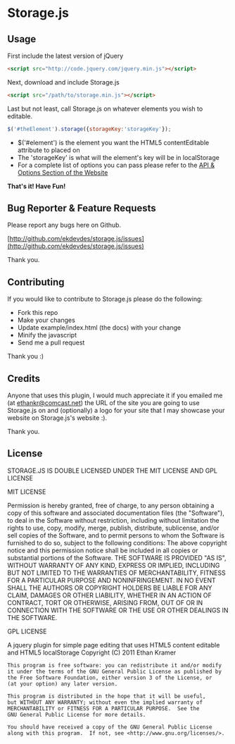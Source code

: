 Storage.js
=========

Usage
-----

First include the latest version of jQuery  

``` html
<script src="http://code.jquery.com/jquery.min.js"></script>
```  

Next, download and include Storage.js  

``` html
<script src="/path/to/storage.min.js"></script>
```

Last but not least, call Storage.js on whatever elements you wish to editable.

``` javascript 
$('#theElement').storage({storageKey:'storageKey'});
```

+	$('#element') is the element you want the HTML5 contentEditable attribute to placed on
+	The 'storageKey' is what will the element's key will be in localStorage
+	For a complete list of options you can pass please refer to the [API &amp; Options Section of the Website](http://ek.alphaschildren.org/projects/storagejs/#api-options)

__That's it! Have Fun!__

Bug Reporter & Feature Requests
------------

Please report any bugs here on Github. 

[http://github.com/ekdevdes/storage.js/issues](http://github.com/ekdevdes/storage.js/issues)

Thank you.

Contributing
------------

If you would like to contribute to Storage.js please do the following:

+	Fork this repo
+	Make your changes
+	Update example/index.html (the docs) with your change
+	Minify the javascript
+	Send me a pull request

Thank you :)

Credits
-------

Anyone that uses this plugin, I would much appreciate it if you emailed me (at ethankr@comcast.net) the URL of the site you are going to use Storage.js on and (optionally) a logo for your site that I may showcase your website on Storage.js's website :).

Thank you.

License
-------

STORAGE.JS IS DOUBLE LICENSED UNDER THE MIT LICENSE AND GPL LICENSE

MIT LICENSE

Permission is hereby granted, free of charge, to any person obtaining a copy of this software and associated documentation files (the "Software"), to deal in the Software without restriction, including without limitation the rights to use, copy, modify, merge, publish, distribute, sublicense, and/or sell copies of the Software, and to permit persons to whom the Software is furnished to do so, subject to the following conditions:
The above copyright notice and this permission notice shall be included in all copies or substantial portions of the Software.
THE SOFTWARE IS PROVIDED "AS IS", WITHOUT WARRANTY OF ANY KIND, EXPRESS OR IMPLIED, INCLUDING BUT NOT LIMITED TO THE WARRANTIES OF MERCHANTABILITY, FITNESS FOR A PARTICULAR PURPOSE AND NONINFRINGEMENT. IN NO EVENT SHALL THE AUTHORS OR COPYRIGHT HOLDERS BE LIABLE FOR ANY CLAIM, DAMAGES OR OTHER LIABILITY, WHETHER IN AN ACTION OF CONTRACT, TORT OR OTHERWISE, ARISING FROM, OUT OF OR IN CONNECTION WITH THE SOFTWARE OR THE USE OR OTHER DEALINGS IN THE SOFTWARE.

GPL LICENSE

A jquery plugin for simple page editing that uses HTML5 content editable and HTML5 localStorage
	Copyright (C) 2011  Ethan Kramer

	This program is free software: you can redistribute it and/or modify
	it under the terms of the GNU General Public License as published by
	the Free Software Foundation, either version 3 of the License, or
	(at your option) any later version.

	This program is distributed in the hope that it will be useful,
	but WITHOUT ANY WARRANTY; without even the implied warranty of
	MERCHANTABILITY or FITNESS FOR A PARTICULAR PURPOSE.  See the
	GNU General Public License for more details.

	You should have received a copy of the GNU General Public License
	along with this program.  If not, see <http://www.gnu.org/licenses/>.
